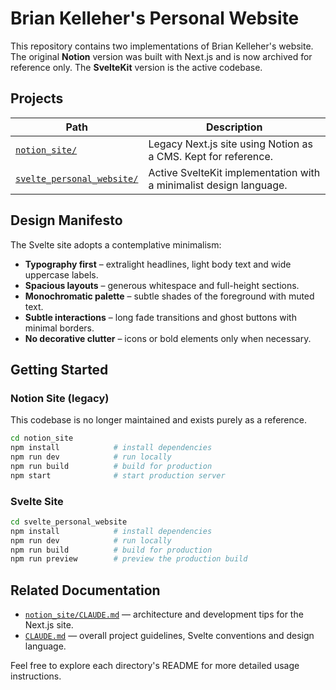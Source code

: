 # Brian Kelleher's Personal Website

This repository contains two implementations of Brian Kelleher's website. The original **Notion** version was built with Next.js and is now archived for reference only. The **SvelteKit** version is the active codebase.

## Projects

| Path | Description |
|------|-------------|
| [`notion_site/`](./notion_site) | Legacy Next.js site using Notion as a CMS. Kept for reference. |
| [`svelte_personal_website/`](./svelte_personal_website) | Active SvelteKit implementation with a minimalist design language. |

## Design Manifesto

The Svelte site adopts a contemplative minimalism:

- **Typography first** – extralight headlines, light body text and wide uppercase labels.
- **Spacious layouts** – generous whitespace and full-height sections.
- **Monochromatic palette** – subtle shades of the foreground with muted text.
- **Subtle interactions** – long fade transitions and ghost buttons with minimal borders.
- **No decorative clutter** – icons or bold elements only when necessary.

## Getting Started

### Notion Site (legacy)

This codebase is no longer maintained and exists purely as a reference.

```bash
cd notion_site
npm install            # install dependencies
npm run dev            # run locally
npm run build          # build for production
npm start              # start production server
```

### Svelte Site

```bash
cd svelte_personal_website
npm install            # install dependencies
npm run dev            # run locally
npm run build          # build for production
npm run preview        # preview the production build
```

## Related Documentation

- [`notion_site/CLAUDE.md`](./notion_site/CLAUDE.md) — architecture and development tips for the Next.js site.
- [`CLAUDE.md`](./CLAUDE.md) — overall project guidelines, Svelte conventions and design language.

Feel free to explore each directory's README for more detailed usage instructions.
